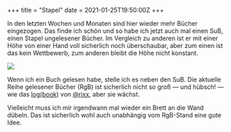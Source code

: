 +++
title = "Stapel"
date = 2021-01-25T19:50:00Z
+++

In den letzten Wochen und Monaten sind hier wieder mehr Bücher eingezogen. Das finde ich schön und so habe ich jetzt auch mal einen SuB, einen Stapel ungelesener Bücher. Im Vergleich zu anderen ist er mit einer Höhe von einer Hand voll sicherlich noch überschaubar, aber zum einen ist das kein Wettbewerb, zum anderen bleibt die Höhe nicht konstant.

![](/2021/stapel/books.png)

Wenn ich ein Buch gelesen habe, stelle ich es neben den SuB. Die aktuelle Reihe gelesener Bücher (RgB) ist sicherlich nicht so groß — und hübsch! — wie das [log(book)](https://books.rixx.de/) von [@rixx](https://chaos.social/@rixx), aber sie wächst.

Vielleicht muss ich mir irgendwann mal wieder ein Brett an die Wand dübeln. Das ist sicherlich wohl auch unabhängig vom RgB-Stand eine gute Idee.